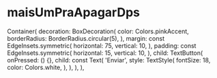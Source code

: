 # maisUmPraApagarDps

Container(
              decoration: BoxDecoration(
                color: Colors.pinkAccent,
                borderRadius: BorderRadius.circular(5),
              ),
              margin: const EdgeInsets.symmetric(
                horizontal: 75,
                vertical: 10,
              ),
              padding: const EdgeInsets.symmetric(
                horizontal: 15,
                vertical: 10,
              ),
              child: TextButton(
                onPressed: () {},
                child: const Text(
                  'Enviar',
                  style: TextStyle(
                    fontSize: 18,
                    color: Colors.white,
                  ),
                ),
              ),
            ),
